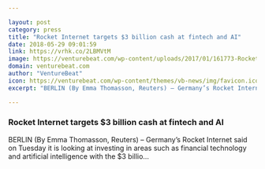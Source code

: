 ```yaml
---

layout: post
category: press
title: "Rocket Internet targets $3 billion cash at fintech and AI"
date: 2018-05-29 09:01:59
link: https://vrhk.co/2LBMVtM
image: https://venturebeat.com/wp-content/uploads/2017/01/161773-Rocket-Tower-3-54489a-original-1427893203.jpg?fit=2048%2C1365&strip=all
domain: venturebeat.com
author: "VentureBeat"
icon: https://venturebeat.com/wp-content/themes/vb-news/img/favicon.ico
excerpt: "BERLIN (By Emma Thomasson, Reuters) – Germany’s Rocket Internet said on Tuesday it is looking at investing in areas such as financial technology and artificial intelligence with the $3 billio…"

---
```


### Rocket Internet targets $3 billion cash at fintech and AI

BERLIN (By Emma Thomasson, Reuters) – Germany’s Rocket Internet said on Tuesday it is looking at investing in areas such as financial technology and artificial intelligence with the $3 billio…
